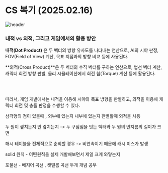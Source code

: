 # CS 복기 (2025.02.16)

 ![header](https://capsule-render.vercel.app/api?color=gradient&type=waving)

### 내적 vs 외적, 그리고 게임에서의 활용 방안

**내적(Dot Product)** 은 두 벡터의 방향 유사도를 나타내는 연산으로, AI의 시야 판정, FOV(Field of View) 계산, 목표 지점과의 방향 비교 등에 사용된다.

**외적(Cross Product)**은 두 벡터의 수직 벡터를 구하는 연산으로, 법선 벡터 계산, 캐릭터 회전 방향 판별, 물리 시뮬레이션에서 회전 힘(Torque) 계산 등에 활용된다.

<br>
<br>

따라서, 게임 개발에서는 내적을 이용해 시야와 목표 방향을 판별하고, 외적을 이용해 캐릭터 회전 및 충돌 판정을 수행할 수 있다.




삼각형의 점이 있을때 , 외부에 있는지 내부에 있는지 판별할때 외적을 사용

두 원이 곂치는지 안 곂치는지 -> 두 구심점을 잇는 벡터와  두 원의 반지름의 길이가 크면

해시 테이블을 전체적으로 순회할 경우 -> 비연속이기 때문에 캐시 미스가 발생

solid 원칙 - 어떤원칙을 실제 개발해보면서 제일 크게 와닿는지 

포물선 - 베지어 곡선 , 캣멀롬 곡선 두개 개념 공부


















